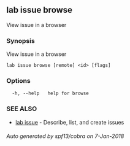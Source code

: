 ## lab issue browse

View issue in a browser

### Synopsis


View issue in a browser

```
lab issue browse [remote] <id> [flags]
```

### Options

```
  -h, --help   help for browse
```

### SEE ALSO
* [lab issue](lab_issue.md)	 - Describe, list, and create issues

###### Auto generated by spf13/cobra on 7-Jan-2018
